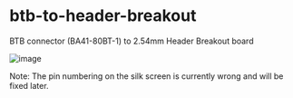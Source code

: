 # btb-to-header-breakout
BTB connector (BA41-80BT-1) to 2.54mm Header Breakout board

![image](https://user-images.githubusercontent.com/148607/167391644-b4b47db9-d3c0-4c43-a4e5-f1d2f0cbce19.png)

Note: The pin numbering on the silk screen is currently wrong and will be fixed later.


